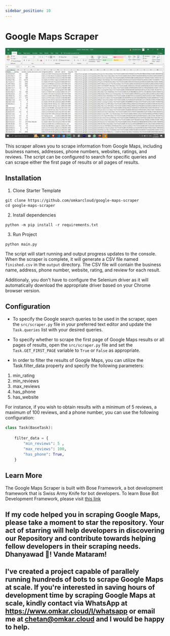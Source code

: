 ```yaml
---
sidebar_position: 10
---
```

# Google Maps Scraper

![Google Maps Scraper CSV Result](./img/gmap_result.png)

This scraper allows you to scrape information from Google Maps, including business names, addresses, phone numbers, websites, ratings, and reviews. The script can be configured to search for specific queries and can scrape either the first page of results or all pages of results.

## Installation

1. Clone Starter Template
```
git clone https://github.com/omkarcloud/google-maps-scraper
cd google-maps-scraper
```
2. Install dependencies
```
python -m pip install -r requirements.txt
```
3. Run Project
```
python main.py
```

The script will start running and output progress updates to the console. When the scraper is complete, it will generate a CSV file named `finished.csv` in the `output` directory. The CSV file will contain the business name, address, phone number, website, rating, and review for each result.

Additionaly, you don't have to configure the Selenium driver as it will automatically download the appropriate driver based on your Chrome browser version.

## Configuration

- To specify the Google search queries to be used in the scraper, open the `src/scraper.py` file in your preferred text editor and update the `Task.queries` list with your desired queries.

- To specify whether to scrape the first page of Google Maps results or all pages of results, open the `src/scraper.py` file and set the `Task.GET_FIRST_PAGE` variable to `True` or `False` as appropriate.

- In order to filter the results of Google Maps, you can utilize the Task.filter_data property and specify the following parameters:

1. min_rating
2. min_reviews
3. max_reviews
4. has_phone
5. has_website

For instance, if you wish to obtain results with a minimum of 5 reviews, a maximum of 100 reviews, and a phone number, you can use the following configuration:

```python
class Task(BaseTask):

    filter_data = {
        "min_reviews": 5 ,
        "max_reviews": 100,
        "has_phone": True,
    }
```

## Learn More

The Google Maps Scraper is built with Bose Framework, a bot development framework that is Swiss Army Knife for bot developers. To learn Bose Bot Development Framework, please visit [this link](https://www.omkar.cloud/bose/)

## If my code helped you in scraping Google Maps, please take a moment to star the repository. Your act of starring will help developers in discovering our Repository and contribute towards helping fellow developers in their scraping needs. Dhanyawad 🙏! Vande Mataram!

## I've created a project capable of parallely running hundreds of bots to scrape Google Maps at scale. If you're interested in saving hours of development time by scraping Google Maps at scale, kindly contact via WhatsApp at https://www.omkar.cloud/l/whatsapp or email me at chetan@omkar.cloud and I would be happy to help.
